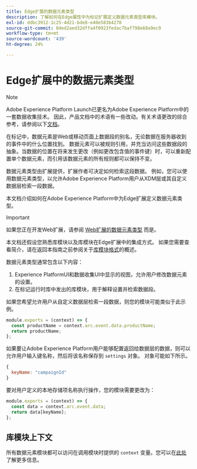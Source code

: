 ```yaml
---
title: Edge扩展的数据元素类型
description: 了解如何在Edge属性中为标记扩展定义数据元素类型库模块。
exl-id: ddbc3912-1c25-4d21-bde8-e40e583b4278
source-git-commit: 8ded2aed32dffa4f0923fedac7baf798e68a9ec9
workflow-type: tm+mt
source-wordcount: '439'
ht-degree: 24%

---
```


# Edge扩展中的数据元素类型

>[!NOTE]
>
>Adobe Experience Platform Launch已更名为Adobe Experience Platform中的一套数据收集技术。 因此，产品文档中的术语有一些改动。有关术语更改的综合参考，请参阅以下[文档](../../term-updates.md)。

在标记中，数据元素是Web或移动页面上数据段的别名，无论数据在服务器收到的事件中的什么位置找到。 数据元素可以被规则引用，并充当访问这些数据段的抽象。当数据的位置在将来发生更改（例如更改包含值的事件键）时，可以重新配置单个数据元素，而引用该数据元素的所有规则都可以保持不变。

数据元素类型由扩展提供，扩展作者可决定如何检索这段数据。 例如，您可以使用数据元素类型，以允许Adobe Experience Platform用户从XDM层或其自定义数据层检索一段数据。

本文档介绍如何在Adobe Experience Platform中为Edge扩展定义数据元素类型。

>[!IMPORTANT]
>
>如果您正在开发Web扩展，请参阅 [Web扩展的数据元素类型](../web/data-element-types.md) 而是。
>
>本文档还假设您熟悉库模块以及库模块在Edge扩展中的集成方式。 如果您需要查看简介，请在返回本指南之前参阅关于[库模块格式](./format.md)的概述。

数据元素类型通常包含以下内容：

1. Experience PlatformUI和数据收集UI中显示的视图，允许用户修改数据元素的设置。
2. 在标记运行时库中发出的库模块，用于解释设置并检索数据段。

如果您希望允许用户从自定义数据层检索一段数据，则您的模块可能类似于此示例。

```js
module.exports = (context) => {
  const productName = context.arc.event.data.productName;
  return productName;
};
```

如果要让Adobe Experience Platform用户能够配置返回给数据层的数据，则可以允许用户输入键名称，然后将该名称保存到 `settings` 对象。 对象可能如下所示。

```js
{
  keyName: "campaignId"
}
```

要对用户定义的本地存储项名称执行操作，您的模块需要更改为：

```js
module.exports = (context) => {
  const data = context.arc.event.data;
  return data[keyName];
};
```

## 库模块上下文

所有数据元素模块都可以访问在调用模块时提供的 `context` 变量。您可以在[此处](./context.md)了解更多信息。
